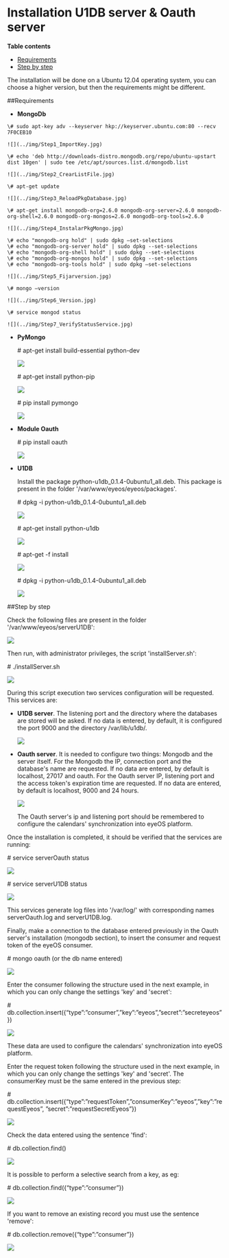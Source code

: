 Installation U1DB server & Oauth server
========================================

**Table contents**

- [Requirements](#Requisitos)
- [Step by step](#Pasos)


The installation will be done on a Ubuntu 12.04 operating system, you can choose a higher version, but then the requirements might be different.


##Requirements
                 
                    
+    **MongoDb**

    \# sudo apt-key adv --keyserver hkp://keyserver.ubuntu.com:80 --recv 7F0CEB10
    
    ![](../img/Step1_ImportKey.jpg)

    \# echo 'deb http://downloads-distro.mongodb.org/repo/ubuntu-upstart dist 10gen' | sudo tee /etc/apt/sources.list.d/mongodb.list
    
    ![](../img/Step2_CrearListFile.jpg)

    \# apt-get update
    
    ![](../img/Step3_ReloadPkgDatabase.jpg)        

    \# apt-get install mongodb-org=2.6.0 mongodb-org-server=2.6.0 mongodb-org-shell=2.6.0 mongodb-org-mongos=2.6.0 mongodb-org-tools=2.6.0
    
    ![](../img/Step4_InstalarPkgMongo.jpg)                

    \# echo "mongodb-org hold" | sudo dpkg –set-selections      
    \# echo "mongodb-org-server hold" | sudo dpkg --set-selections      
    \# echo "mongodb-org-shell hold" | sudo dpkg --set-selections      
    \# echo "mongodb-org-mongos hold" | sudo dpkg --set-selections      
    \# echo "mongodb-org-tools hold" | sudo dpkg –set-selections
    
    ![](../img/Step5_Fijarversion.jpg)

    \# mongo –version
    
    ![](../img/Step6_Version.jpg)

    \# service mongod status
    
    ![](../img/Step7_VerifyStatusService.jpg)        
  
 
+   **PyMongo**

    \# apt-get install build-essential python-dev  
    
    ![](../img/Step1_InstallPymongo.jpg)
            
    \# apt-get install python-pip  
    
    ![](../img/Step2_InstallPymongo_2.jpg)

    \# pip install pymongo  
    
    ![](../img/Step3_InstallPymongo.jpg)
    
    

+   **Module Oauth**

    \# pip install oauth  
    
    ![](../img/Step1_OauthPython.jpg)


+   **U1DB**

    Install the package python-u1db_0.1.4-0ubuntu1_all.deb. This package is present in the folder '/var/www/eyeos/eyeos/packages'.  
    
    \# dpkg -i python-u1db_0.1.4-0ubuntu1_all.deb  
    
    ![](../img/Step1_u1dbPython.jpg)
    
    \# apt-get install python-u1db  
    
    ![](../img/Step2_u1dbPython.jpg)
    
    \# apt-get -f install  
    
    ![](../img/Step3_u1dbPython.jpg)

    \# dpkg -i python-u1db_0.1.4-0ubuntu1_all.deb  
    
    ![](../img/Step4_u1dbPython.jpg)

##Step by step

Check the following files are present in the folder '/var/www/eyeos/serverU1DB':  
    
![](../img/ListaService.jpg)

Then run, with administrator privileges, the script 'installServer.sh':  

\# ./installServer.sh  

![](../img/Step1_InstallServers.jpg)

During this script execution two services configuration will be requested. This services are:  

+   **U1DB server**. The listening port and the directory where the databases are stored will be asked. If no data is entered, by default, it is configured the port 9000 and the directory /var/lib/u1db/.  

    ![](../img/Step2_InstallServers.jpg)

+   **Oauth server**. It is needed to configure two things: Mongodb and the server itself.
For the Mongodb the IP, connection port and the database's name are requested. If no data are entered, by default is localhost, 27017 and oauth.  For the Oauth server IP, listening port and  the access token's expiration time are requested. If no data are entered, by default is localhost, 9000 and 24 hours.

    ![](../img/Step3_InstallServers.jpg)
    
    The Oauth server's ip and listening port should be remembered to configure the calendars' synchronization into eyeOS platform.  

Once the installation is completed, it should be verified that the services are running:  
    
\# service serverOauth status  
    
![](../img/Step4_InstallServers.jpg)
    
\# service serverU1DB status  
    
![](../img/Step5_InstallServers.jpg)

This services generate log files into '/var/log/' with corresponding names serverOauth.log and serverU1DB.log.  

Finally, make a connection to the database entered previously in the Oauth server's installation (mongodb section), to insert the consumer and request token of the eyeOS consumer.  

\# mongo oauth (or the db name entered)  

![](../img/Step1_ConfMongo.jpg)  

Enter the consumer following the structure used in the next example, in which you can only change the settings 'key' and 'secret':  

\# db.collection.insert({“type”:”consumer”,”key”:”eyeos”,”secret”:”secreteyeos”})  

![](../img/Step2_ConfMongo.jpg)

These data are used to configure the calendars' synchronization into eyeOS platform.  

Enter the request token following the structure used in the next example, in which you can only change the settings 'key' and 'secret'. The consumerKey must be the same entered in the previous step:  

\# db.collection.insert({“type”:”requestToken”,”consumerKey”:”eyeos”,”key”:”requestEyeos”, ”secret”:”requestSecretEyeos”})  

![](../img/Step3_ConfMongo.jpg)

Check the data entered using the sentence 'find':  

\# db.collection.find()  

![](../img/Step5_ConfMongo.jpg)

It is possible to perform a selective search from a key, as eg:  

\# db.collection.find({“type”:”consumer”})  

![](../img/Step6_ConfMongo.jpg)

If you want to remove an existing record you must use the sentence 'remove':  

\# db.collection.remove({“type”:”consumer”})  

![](../img/Step7_ConfMongo.jpg)

